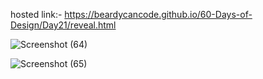 hosted link:- https://beardycancode.github.io/60-Days-of-Design/Day21/reveal.html

![Screenshot (64)](https://github.com/Beardycancode/60-Days-of-Design/assets/96344411/a63d49b7-d7b8-422b-ab73-39ea4ce01217)


![Screenshot (65)](https://github.com/Beardycancode/60-Days-of-Design/assets/96344411/c0c3f6a0-9e72-40ee-a3d3-d891dbb8acab)
